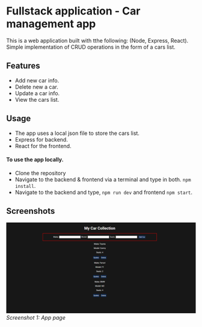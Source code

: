 # Fullstack application - Car management app

This is a web application built with tthe following: (Node, Express, React). Simple implementation of CRUD operations in the form of a cars list.

## Features

- Add new car info.
- Delete new a car.
- Update a car info.
- View the cars list.

## Usage

- The app uses a local json file to store the cars list.
- Express for backend.
- React for the frontend.

#### To use the app locally.
- Clone the repository
- Navigate to the backend & frontend via a terminal and type in both. `npm install`.
- Navigate to the backend and type, `npm run dev` and frontend `npm start`.

## Screenshots

![Screenshot 1](screenshots/landing.png)
*Screenshot 1: App page*